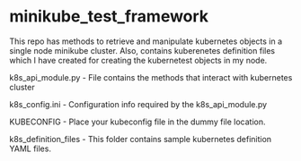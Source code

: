 # minikube_test_framework
This repo has methods to retrieve and manipulate kubernetes objects in a single node minikube cluster.
Also, contains kuberenetes definition files which I have created for creating the kubernetest objects in my node.

k8s_api_module.py - File contains the methods that interact with kubernetes cluster

k8s_config.ini - Configuration info required by the k8s_api_module.py

KUBECONFIG - Place your kubeconfig file in the dummy file location.

k8s_definition_files - This folder contains sample kubernetes definition YAML files.
